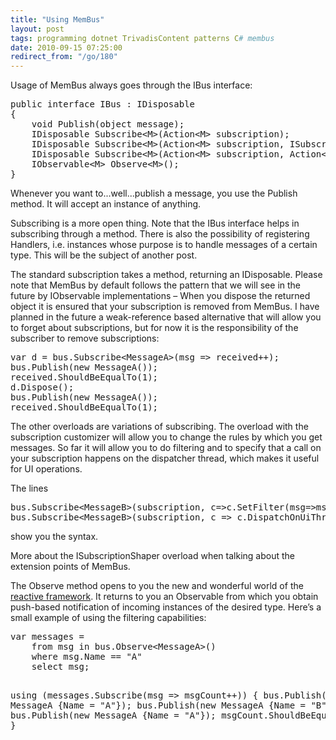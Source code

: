 ```yaml
---
title: "Using MemBus"
layout: post
tags: programming dotnet TrivadisContent patterns C# membus
date: 2010-09-15 07:25:00
redirect_from: "/go/180"
---
```


Usage of MemBus always goes through the IBus interface:
 <div style="padding-bottom: 0px; margin: 0px; padding-left: 0px; padding-right: 0px; display: inline; float: none; padding-top: 0px" id="scid:812469c5-0cb0-4c63-8c15-c81123a09de7:d062b0a7-ae8e-48c9-b2a2-cf8f8b8018d5" class="wlWriterEditableSmartContent"><pre name="code" class="c#">public interface IBus : IDisposable
{
    void Publish(object message);
    IDisposable Subscribe&lt;M&gt;(Action&lt;M&gt; subscription);
    IDisposable Subscribe&lt;M&gt;(Action&lt;M&gt; subscription, ISubscriptionShaper customization);
    IDisposable Subscribe&lt;M&gt;(Action&lt;M&gt; subscription, Action&lt;ISubscriptionCustomizer&lt;M&gt;&gt; customization);
    IObservable&lt;M&gt; Observe&lt;M&gt;();
}</pre></div>

Whenever you want to...well...publish a message, you use the Publish method. It will accept an instance of anything.

Subscribing is a more open thing. Note that the IBus interface helps in subscribing through a method. There is also the possibility of registering Handlers, i.e. instances whose purpose is to handle messages of a certain type. This will be the subject of another post.

The standard subscription takes a method, returning an IDisposable. Please note that MemBus by default follows the pattern that we will see in the future by IObservable implementations – When you dispose the returned object it is ensured that your subscription is removed from MemBus. I have planned in the future a weak-reference based alternative that will allow you to forget about subscriptions, but for now it is the responsibility of the subscriber to remove subscriptions:

<div style="padding-bottom: 0px; margin: 0px; padding-left: 0px; padding-right: 0px; display: inline; float: none; padding-top: 0px" id="scid:812469c5-0cb0-4c63-8c15-c81123a09de7:34d4255a-afc9-46a4-a249-639c35be94e9" class="wlWriterEditableSmartContent"><pre name="code" class="c#">var d = bus.Subscribe&lt;MessageA&gt;(msg =&gt; received++);
bus.Publish(new MessageA());
received.ShouldBeEqualTo(1);
d.Dispose();
bus.Publish(new MessageA());
received.ShouldBeEqualTo(1);</pre></div>

The other overloads are variations of subscribing. The overload with the subscription customizer will allow you to change the rules by which you get messages. So far it will allow you to do filtering and to specify that a call on your subscription happens on the dispatcher thread, which makes it useful for UI operations.

The lines 

<div style="padding-bottom: 0px; margin: 0px; padding-left: 0px; padding-right: 0px; display: inline; float: none; padding-top: 0px" id="scid:812469c5-0cb0-4c63-8c15-c81123a09de7:77e014ec-c0c4-4d0f-8ee6-4982b13f43d4" class="wlWriterEditableSmartContent"><pre name="code" class="c#">bus.Subscribe&lt;MessageB&gt;(subscription, c=&gt;c.SetFilter(msg=&gt;msg.Id == "A"));
bus.Subscribe&lt;MessageB&gt;(subscription, c =&gt; c.DispatchOnUiThread());</pre></div>

show you the syntax.

More about the ISubscriptionShaper overload when talking about the extension points of MemBus.

The Observe method opens to you the new and wonderful world of the [reactive framework](http://msdn.microsoft.com/en-us/devlabs/ee794896.aspx). It returns to you an Observable from which you obtain push-based notification of incoming instances of the desired type. Here’s a small example of using the filtering capabilities:

<div style="padding-bottom: 0px; margin: 0px; padding-left: 0px; padding-right: 0px; display: inline; float: none; padding-top: 0px" id="scid:812469c5-0cb0-4c63-8c15-c81123a09de7:183a6a4a-033b-419e-a76e-b78523fc49f2" class="wlWriterEditableSmartContent"><pre name="code" class="c#">var messages = 
    from msg in bus.Observe&lt;MessageA&gt;() 
    where msg.Name == "A" 
    select msg;

using (messages.Subscribe(msg =&gt; msgCount++))
{
    bus.Publish(new MessageA {Name = "A"});
    bus.Publish(new MessageA {Name = "B"});
    bus.Publish(new MessageA {Name = "A"});
    msgCount.ShouldBeEqualTo(2);
}</pre></div>